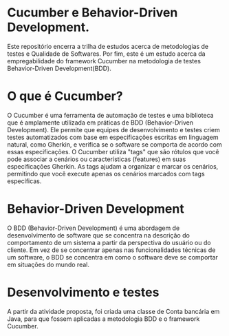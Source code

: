 # Cucumber e Behavior-Driven Development.
Este repositório encerra a trilha de estudos acerca de metodologias de testes e Qualidade de Softwares. Por fim, este é um estudo acerca da empregabilidade do framework Cucumber na metodologia de testes Behavior-Driven Development(BDD).

# O que é Cucumber?
O Cucumber é uma ferramenta de automação de testes e uma biblioteca que é amplamente utilizada em
práticas de BDD (Behavior-Driven Development). Ele permite que equipes de desenvolvimento e testes
criem testes automatizados com base em especificações escritas em linguagem natural, como Gherkin, e
verifica se o software se comporta de acordo com essas especificações.
O Cucumber utiliza "tags" que são rótulos que você pode associar a cenários ou características (features)
em suas especificações Gherkin. As tags ajudam a organizar e marcar os cenários, permitindo que você
execute apenas os cenários marcados com tags específicas.

# Behavior-Driven Development
O BDD (Behavior-Driven Development) é uma abordagem de desenvolvimento de software que se
concentra na descrição do comportamento de um sistema a partir da perspectiva do usuário ou do cliente.
Em vez de se concentrar apenas nas funcionalidades técnicas de um software, o BDD se concentra em
como o software deve se comportar em situações do mundo real.

# Desenvolvimento e testes
A partir da atividade proposta, foi criada uma classe de Conta bancária em Java, para que fossem aplicadas a metodologia BDD e o framework Cucumber.

